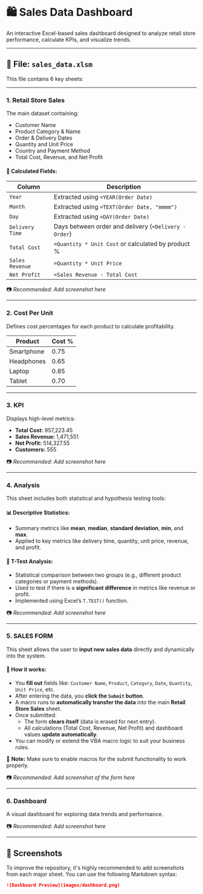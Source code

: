 # 🛍️ Sales Data Dashboard

An interactive Excel-based sales dashboard designed to analyze retail store performance, calculate KPIs, and visualize trends.

---

## 📂 File: `sales_data.xlsm`

This file contains 6 key sheets:

---

### 1. **Retail Store Sales**

The main dataset containing:
- Customer Name  
- Product Category & Name  
- Order & Delivery Dates  
- Quantity and Unit Price  
- Country and Payment Method  
- Total Cost, Revenue, and Net Profit  

#### 🧮 Calculated Fields:

| Column         | Description                                           |
|----------------|-------------------------------------------------------|
| `Year`         | Extracted using `=YEAR(Order Date)`                   |
| `Month`        | Extracted using `=TEXT(Order Date, "mmmm")`           |
| `Day`          | Extracted using `=DAY(Order Date)`                    |
| `Delivery Time`| Days between order and delivery (`=Delivery - Order`) |
| `Total Cost`   | `=Quantity * Unit Cost` or calculated by product %    |
| `Sales Revenue`| `=Quantity * Unit Price`                              |
| `Net Profit`   | `=Sales Revenue - Total Cost`                         |

📷 *Recommended: Add screenshot here*

---

### 2. **Cost Per Unit**

Defines cost percentages for each product to calculate profitability.

| Product     | Cost % |
|-------------|--------|
| Smartphone  | 0.75   |
| Headphones  | 0.65   |
| Laptop      | 0.85   |
| Tablet      | 0.70   |

---

### 3. **KPI**

Displays high-level metrics:
- **Total Cost:** 957,223.45  
- **Sales Revenue:** 1,471,551  
- **Net Profit:** 514,327.55  
- **Customers:** 555  

📷 *Recommended: Add screenshot here*

---

### 4. **Analysis**

This sheet includes both statistical and hypothesis testing tools:

#### 📊 Descriptive Statistics:
- Summary metrics like **mean**, **median**, **standard deviation**, **min**, and **max**.
- Applied to key metrics like delivery time, quantity, unit price, revenue, and profit.

#### 🧪 T-Test Analysis:
- Statistical comparison between two groups (e.g., different product categories or payment methods).
- Used to test if there is a **significant difference** in metrics like revenue or profit.
- Implemented using Excel’s `T.TEST()` function.

📷 *Recommended: Add screenshot here*

---

### 5. **SALES FORM**

This sheet allows the user to **input new sales data** directly and dynamically into the system.

#### 🧾 How it works:

- You **fill out** fields like: `Customer Name`, `Product`, `Category`, `Date`, `Quantity`, `Unit Price`, etc.
- After entering the data, you **click the `Submit` button**.
- A macro runs to **automatically transfer the data** into the main **Retail Store Sales** sheet.
- Once submitted:
  - The form **clears itself** (data is erased for next entry).
  - All calculations (Total Cost, Revenue, Net Profit) and dashboard values **update automatically**.
- You can modify or extend the VBA macro logic to suit your business rules.

📌 **Note:** Make sure to enable macros for the submit functionality to work properly.

📷 *Recommended: Add screenshot of the form here*

---

### 6. **Dashboard**

A visual dashboard for exploring data trends and performance.

📷 *Recommended: Add screenshot here*

---

## 📸 Screenshots

To improve the repository, it's highly recommended to add screenshots from each major sheet. You can use the following Markdown syntax:

```md
![Dashboard Preview](images/dashboard.png)
